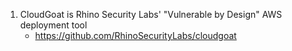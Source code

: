 
1. CloudGoat is Rhino Security Labs' "Vulnerable by Design" AWS deployment tool
    - https://github.com/RhinoSecurityLabs/cloudgoat
